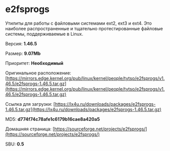 # e2fsprogs

Утилиты для работы с файловыми системами ext2, ext3 и ext4. Это наиболее распространенные и тщательно протестированные файловые системы, поддерживаемые в Linux.

Версия: **1.46.5**

Размер: **9.07Mb**

Приоритет: **Необходимый**

Оригинальное расположение: [https://mirrors.edge.kernel.org/pub/linux/kernel/people/tytso/e2fsprogs/v1.46.5/e2fsprogs-1.46.5.tar.gz](https://mirrors.edge.kernel.org/pub/linux/kernel/people/tytso/e2fsprogs/v1.46.5/e2fsprogs-1.46.5.tar.gz)

Ссылка для загрузки: [https://lx4u.ru/downloads/packages/e2fsprogs-1.46.5.tar.gz](https://lx4u.ru/downloads/packages/e2fsprogs-1.46.5.tar.gz)

MD5: **d774f74c78afe1c6179b16cae8a420a5**

Домашняя страница: [https://sourceforge.net/projects/e2fsprogs/](https://sourceforge.net/projects/e2fsprogs/)

SBU: **0.5**